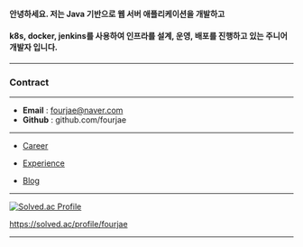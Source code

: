 #### 안녕하세요. 저는 Java 기반으로 웹 서버 애플리케이션을 개발하고 ####

#### k8s, docker, jenkins를 사용하여 인프라를 설계, 운영, 배포를 진행하고 있는 주니어 개발자 입니다. ####

---

### **Contract**

---

- **Email** : fourjae@naver.com
- **Github** : github.com/fourjae

---

- [Career](https://productive-nasturtium-82c.notion.site/Career-ae4676fc88b249ca94d7502085379d1f?pvs=4)

- [Experience](https://productive-nasturtium-82c.notion.site/Experience-315f38d54eb846289816cdee3b8f1238?pvs=4)

- [Blog](https://fourjae.tistory.com)

---

[![Solved.ac Profile](http://mazassumnida.wtf/api/v2/generate_badge?boj=fourjae)](https://solved.ac/fourjae/)

https://solved.ac/profile/fourjae
* * *